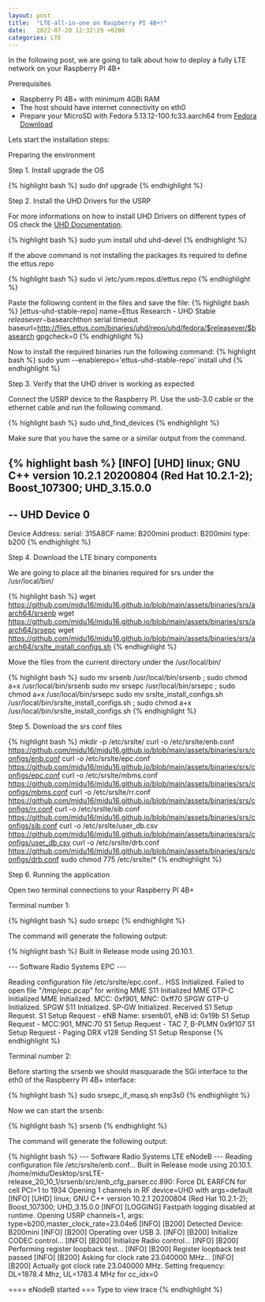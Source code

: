 ```yaml
---
layout: post
title:  "LTE-all-in-one on Raspberry PI 4B+!"
date:   2022-07-20 12:32:29 +0200
categories: LTE
---
```

In the following post, we are going to talk about how to deploy a fully LTE network on your Raspberry PI 4B+

Prerequisites

- Raspberry PI 4B+ with minimum 4GBi RAM
- The host should have internet connectivity on eth0
- Prepare your MicroSD with Fedora 5.13.12-100.fc33.aarch64 from [Fedora Download][fedora-doc]

Lets start the installation steps:

Preparing the environment

Step 1. Install upgrade the OS

{% highlight bash %}
 sudo dnf upgrade
{% endhighlight %}

Step 2. Install the UHD Drivers for the USRP

For more informations on how to install UHD Drivers on different types of OS check the [UHD Documentation][uhd-doc].

{% highlight bash %}
 sudo yum install uhd uhd-devel
{% endhighlight %}

If the above command is not installing the packages its required to define the ettus.repo

{% highlight bash %}
 sudo vi /etc/yum.repos.d/ettus.repo
{% endhighlight %}

Paste the following content in the files and save the file:
{% highlight bash %}
 [ettus-uhd-stable-repo]
  name=Ettus Research - UHD Stable $releasever-$basearchthon serial timeout
  baseurl=http://files.ettus.com/binaries/uhd/repo/uhd/fedora/$releasever/$basearch
  gpgcheck=0
{% endhighlight %}

Now to install the required binaries run the following command:
{% highlight bash %}
 sudo yum --enablerepo='ettus-uhd-stable-repo' install uhd
{% endhighlight %}

Step 3. Verify that the UHD driver is working as expected

Connect the USRP device to the Raspberry PI. Use the usb-3.0 cable or the ethernet cable and run the following command.

{% highlight bash %}
sudo uhd_find_devices
{% endhighlight %}

Make sure that you have the same or a similar output from the command.

{% highlight bash %}
[INFO] [UHD] linux; GNU C++ version 10.2.1 20200804 (Red Hat 10.2.1-2); Boost_107300; UHD_3.15.0.0
--------------------------------------------------
-- UHD Device 0
--------------------------------------------------
Device Address:
   serial: 315A8CF
   name: B200mini
   product: B200mini
   type: b200
{% endhighlight %}


Step 4. Download the LTE binary components

We are going to place all the binaries required for srs under the /usr/local/bin/

{% highlight bash %}
 wget https://github.com/midu16/midu16.github.io/blob/main/assets/binaries/srs/aarch64/srsenb
 wget https://github.com/midu16/midu16.github.io/blob/main/assets/binaries/srs/aarch64/srsepc
 wget https://github.com/midu16/midu16.github.io/blob/main/assets/binaries/srs/aarch64/srslte_install_configs.sh
{% endhighlight %}

Move the files from the current directory under the /usr/local/bin/

{% highlight bash %}
 sudo mv srsenb /usr/local/bin/srsenb ; sudo chmod a+x /usr/local/bin/srsenb
 sudo mv srsepc /usr/local/bin/srsepc ; sudo chmod a+x /usr/local/bin/srsepc
 sudo mv srslte_install_configs.sh /usr/local/bin/srslte_install_configs.sh ; sudo chmod a+x /usr/local/bin/srslte_install_configs.sh
{% endhighlight %}

Step 5. Download the srs conf files

{% highlight bash %}
 mkdir -p /etc/srslte/
 curl -o /etc/srslte/enb.conf https://github.com/midu16/midu16.github.io/blob/main/assets/binaries/srs/configs/enb.conf
 curl -o /etc/srslte/epc.conf https://github.com/midu16/midu16.github.io/blob/main/assets/binaries/srs/configs/epc.conf
 curl -o /etc/srslte/mbms.conf https://github.com/midu16/midu16.github.io/blob/main/assets/binaries/srs/configs/mbms.conf
 curl -o /etc/srslte/rr.conf https://github.com/midu16/midu16.github.io/blob/main/assets/binaries/srs/configs/rr.conf
 curl -o /etc/srslte/sib.conf https://github.com/midu16/midu16.github.io/blob/main/assets/binaries/srs/configs/sib.conf
 curl -o /etc/srslte/user_db.csv https://github.com/midu16/midu16.github.io/blob/main/assets/binaries/srs/configs/user_db.csv
 curl -o /etc/srslte/drb.conf https://github.com/midu16/midu16.github.io/blob/main/assets/binaries/srs/configs/drb.conf
 sudo chmod 775 /etc/srslte/*
{% endhighlight %}

Step 6. Running the application

Open two terminal connections to your Raspberry PI 4B+

Terminal number 1:

{% highlight bash %}
 sudo srsepc
{% endhighlight %}

The command will generate the following output:

{% highlight bash %}
Built in Release mode using 20.10.1.


---  Software Radio Systems EPC  ---

Reading configuration file /etc/srslte/epc.conf...
HSS Initialized.
Failed to open file "/tmp/epc.pcap" for writing
MME S11 Initialized
MME GTP-C Initialized
MME Initialized. MCC: 0xf901, MNC: 0xff70
SPGW GTP-U Initialized.
SPGW S11 Initialized.
SP-GW Initialized.
Received S1 Setup Request.
S1 Setup Request - eNB Name: srsenb01, eNB id: 0x19b
S1 Setup Request - MCC:901, MNC:70
S1 Setup Request - TAC 7, B-PLMN 0x9f107
S1 Setup Request - Paging DRX v128
Sending S1 Setup Response
{% endhighlight %}

Terminal number 2:

Before starting the srsenb we should masquarade the SGi interface to the eth0 of the Raspberry PI 4B+ interface:

{% highlight bash %}
 sudo srsepc_if_masq.sh enp3s0
{% endhighlight %}

Now we can start the srsenb:

{% highlight bash %}
 srsenb
{% endhighlight %}


The command will generate the following output:

{% highlight bash %}
---  Software Radio Systems LTE eNodeB  ---
Reading configuration file /etc/srslte/enb.conf...
Built in Release mode using 20.10.1.
/home/midu/Desktop/srsLTE-release_20_10_1/srsenb/src/enb_cfg_parser.cc.890: Force DL EARFCN for cell PCI=1 to 1934
Opening 1 channels in RF device=UHD with args=default
[INFO] [UHD] linux; GNU C++ version 10.2.1 20200804 (Red Hat 10.2.1-2); Boost_107300; UHD_3.15.0.0
[INFO] [LOGGING] Fastpath logging disabled at runtime.
Opening USRP channels=1, args: type=b200,master_clock_rate=23.04e6
[INFO] [B200] Detected Device: B200mini
[INFO] [B200] Operating over USB 3.
[INFO] [B200] Initialize CODEC control...
[INFO] [B200] Initialize Radio control...
[INFO] [B200] Performing register loopback test...
[INFO] [B200] Register loopback test passed
[INFO] [B200] Asking for clock rate 23.040000 MHz...
[INFO] [B200] Actually got clock rate 23.040000 MHz.
Setting frequency: DL=1878.4 Mhz, UL=1783.4 MHz for cc_idx=0


==== eNodeB started ===
Type <t> to view trace
{% endhighlight %}


[fedora-doc]: https://docs.fedoraproject.org/en-US/quick-docs/raspberry-pi/
[srs-doc]:   https://docs.srsran.com/en/latest/app_notes/source/pi4/source/index.html
[uhd-doc]: https://files.ettus.com/manual/page_install.html
[srsenb]: https://github.com/midu16/midu16.github.io/blob/main/assets/binaries/srs/aarch64/srsenb
[srsepc]: https://github.com/midu16/midu16.github.io/blob/main/assets/binaries/srs/aarch64/srsepc
[srsepc_if_masq.sh]: https://github.com/midu16/midu16.github.io/blob/main/assets/binaries/srs/aarch64/srsepc_if_masq.sh
[srslte_install_configs.sh]:https://github.com/midu16/midu16.github.io/blob/main/assets/binaries/srs/aarch64/srslte_install_configs.sh
